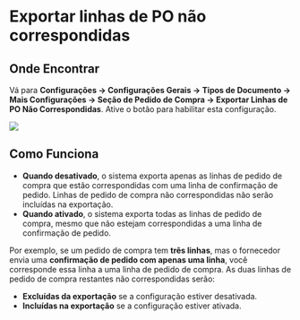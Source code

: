 # Exportar linhas de PO não correspondidas

## **Onde Encontrar**

Vá para **Configurações → Configurações Gerais → Tipos de Documento → Mais Configurações → Seção de Pedido de Compra → Exportar Linhas de PO Não Correspondidas**. Ative o botão para habilitar esta configuração.

![](https://docs.docbits.com/~gitbook/image?url=https%3A%2F%2F578966019-files.gitbook.io%2F%7E%2Ffiles%2Fv0%2Fb%2Fgitbook-x-prod.appspot.com%2Fo%2Fspaces%252FT2n2w4uDCJvv7CJ5zrdk%252Fuploads%252F1oYek9ovYpdxvJfOQLPf%252Fimage.png%3Falt%3Dmedia%26token%3D469348b8-eaad-4887-805a-ca14d573a227\&width=768\&dpr=4\&quality=100\&sign=d0b89044\&sv=2)

## **Como Funciona**

* **Quando desativado**, o sistema exporta apenas as linhas de pedido de compra que estão correspondidas com uma linha de confirmação de pedido. Linhas de pedido de compra não correspondidas não serão incluídas na exportação.
* **Quando ativado**, o sistema exporta todas as linhas de pedido de compra, mesmo que não estejam correspondidas a uma linha de confirmação de pedido.

Por exemplo, se um pedido de compra tem **três linhas**, mas o fornecedor envia uma **confirmação de pedido com apenas uma linha**, você corresponde essa linha a uma linha de pedido de compra. As duas linhas de pedido de compra restantes não correspondidas serão:

* **Excluídas da exportação** se a configuração estiver desativada.
* **Incluídas na exportação** se a configuração estiver ativada.
